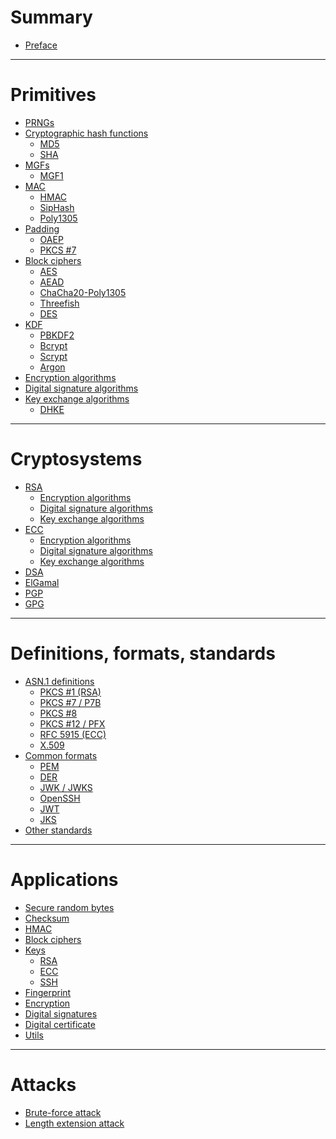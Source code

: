 # Summary

- [Preface](./preface.md)

---

# Primitives

- [PRNGs]()
- [Cryptographic hash functions](./primitives/cryptographic-hash-functions/index.md)
    - [MD5](./primitives/cryptographic-hash-functions/md5.md)
    - [SHA](./primitives/cryptographic-hash-functions/sha.md)
- [MGFs](./primitives/mask-generation-functions/index.md)
  - [MGF1](./primitives/mask-generation-functions/mgf1.md)
- [MAC](./primitives/mac/index.md)
    - [HMAC](./primitives/mac/hmac.md)
    - [SipHash]()
    - [Poly1305]()
- [Padding](./primitives/padding/index.md)
  - [OAEP](./primitives/padding/oaep.md)
  - [PKCS #7](./primitives/padding/pkcs7.md)
- [Block ciphers](./primitives/block-ciphers/index.md)
    - [AES](./primitives/block-ciphers/aes.md)
    - [AEAD]()
    - [ChaCha20-Poly1305]()
    - [Threefish]()
    - [DES]()
- [KDF](./primitives/kdf.md)
    - [PBKDF2]()
    - [Bcrypt]()
    - [Scrypt]()
    - [Argon]()
- [Encryption algorithms](./primitives/encryption-algorithms.md)
- [Digital signature algorithms](./primitives/digital-signature.md)
- [Key exchange algorithms](./primitives/key-exchange-algorithms/index.md)
    - [DHKE](./primitives/key-exchange-algorithms/diffie-hellman.md)

---

# Cryptosystems

- [RSA](./cryptosystems/rsa/index.md)
    - [Encryption algorithms](./cryptosystems/rsa/encryption-schemes.md)
    - [Digital signature algorithms](./cryptosystems/rsa/digital-signature-algorithms.md)
    - [Key exchange algorithms](./cryptosystems/rsa/key-exchange.md)
- [ECC](./cryptosystems/ecc/index.md)
    - [Encryption algorithms](./cryptosystems/ecc/encryption-algorithms.md)
    - [Digital signature algorithms](./cryptosystems/ecc/digital-signature-algorithms.md)
    - [Key exchange algorithms](./cryptosystems/ecc/key-exchange.md)
- [DSA](./cryptosystems/dsa.md)
- [ElGamal]()
- [PGP](./cryptosystems/pgp.md)
- [GPG]()

---

# Definitions, formats, standards

- [ASN.1 definitions](./asn1-definitions/index.md)
    - [PKCS #1 (RSA)](./asn1-definitions/pkcs1.md)
    - [PKCS #7 / P7B](./asn1-definitions/pkcs7.md)
    - [PKCS #8](./asn1-definitions/pkcs8.md)
    - [PKCS #12 / PFX](./asn1-definitions/pkcs12.md)
    - [RFC 5915 (ECC)](./asn1-definitions/ecprivatekey.md)
    - [X.509](./asn1-definitions/x509.md)
- [Common formats](./common-formats/index.md)
    - [PEM](./common-formats/pem.md)
    - [DER](./common-formats/der.md)
    - [JWK / JWKS](./common-formats/jwk.md)
    - [OpenSSH](./common-formats/openssh.md)
    - [JWT](./common-formats/jwt.md)
    - [JKS](./common-formats/jks.md)
- [Other standards](./standards.md)

---

# Applications

- [Secure random bytes](./applications/rand.md)
- [Checksum](./applications/checksum.md)
- [HMAC](./applications/hmac.md)
- [Block ciphers](./applications/block-ciphers.md)
- [Keys]()
    - [RSA](./applications/code.md)
    - [ECC](./applications/keys/ecc.md)
    - [SSH](./applications/keys/ssh.md)
- [Fingerprint](./applications/fingerprint.md)
- [Encryption](./applications/ciphertext.md)
- [Digital signatures]()
- [Digital certificate](./applications/digital-certificate.md)
- [Utils](./applications/utils.md)

---

# Attacks

- [Brute-force attack]()
- [Length extension attack]()
